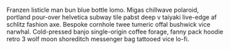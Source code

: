 Franzen listicle man bun blue bottle lomo. Migas chillwave polaroid, portland pour-over helvetica subway tile pabst deep v taiyaki live-edge af schlitz fashion axe. Bespoke cornhole twee tumeric offal bushwick vice narwhal. Cold-pressed banjo single-origin coffee forage, fanny pack hoodie retro 3 wolf moon shoreditch messenger bag tattooed vice lo-fi.